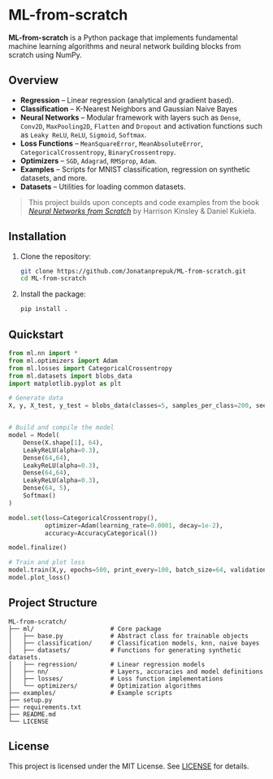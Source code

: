 # ML-from-scratch

**ML-from-scratch** is a Python package that implements fundamental machine learning algorithms and neural network building blocks from scratch using NumPy.

## Overview

* **Regression** – Linear regression (analytical and gradient based).
* **Classification** – K-Nearest Neighbors and Gaussian Naive Bayes
* **Neural Networks** – Modular framework with layers such as `Dense`, `Conv2D`, `MaxPooling2D`, `Flatten` and `Dropout` and activation functions such as `Leaky ReLU`, `ReLU`, `Sigmoid`, `Softmax`.
* **Loss Functions** – `MeanSquareError`, `MeanAbsoluteError`, `CategoricalCrossentropy`, `BinaryCrossentropy`.
* **Optimizers** – `SGD`, `Adagrad`, `RMSprop`, `Adam`.
* **Examples** – Scripts for MNIST classification, regression on synthetic datasets, and more.
* **Datasets** – Utilities for loading common datasets.

> This project builds upon concepts and code examples from the book [*Neural Networks from Scratch*](https://nnfs.io/) by Harrison Kinsley & Daniel Kukieła.

## Installation

1. Clone the repository:

   ```bash
   git clone https://github.com/Jonatanprepuk/ML-from-scratch.git
   cd ML-from-scratch
   ```
2. Install the package:

   ```bash
   pip install .
   ```

## Quickstart

```python
from ml.nn import *
from ml.optimizers import Adam
from ml.losses import CategoricalCrossentropy
from ml.datasets import blobs_data
import matplotlib.pyplot as plt

# Generate data
X, y, X_test, y_test = blobs_data(classes=5, samples_per_class=200, seed=1234, test_split=0.2)


# Build and compile the model
model = Model(
    Dense(X.shape[1], 64),
    LeakyReLU(alpha=0.3),
    Dense(64,64),
    LeakyReLU(alpha=0.3),
    Dense(64,64),
    LeakyReLU(alpha=0.3),
    Dense(64, 5),
    Softmax()
)

model.set(loss=CategoricalCrossentropy(), 
          optimizer=Adam(learning_rate=0.0001, decay=1e-2), 
          accuracy=AccuracyCategorical())

model.finalize()

# Train and plot loss 
model.train(X,y, epochs=500, print_every=100, batch_size=64, validation_data=(X_test, y_test))
model.plot_loss()
```

## Project Structure

```
ML-from-scratch/
├── ml/                     # Core package
│   ├── base.py             # Abstract class for trainable objects
│   ├── classification/     # Classification models, knn, naive bayes
│   ├── datasets/           # Functions for generating synthetic datasets.
│   ├── regression/         # Linear regression models
│   ├── nn/                 # Layers, accuracies and model definitions
│   ├── losses/             # Loss function implementations
│   └── optimizers/         # Optimization algorithms
├── examples/               # Example scripts
├── setup.py          
├── requirements.txt  
├── README.md         
└── LICENSE           
```


## License

This project is licensed under the MIT License. See [LICENSE](LICENSE) for details.
